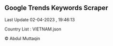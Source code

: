 

## Google Trends Keywords Scraper 
 
Last Update 02-04-2023 , 19:46:13

Country List :
VIETNAM.json



© Abdul Muttaqin 
